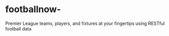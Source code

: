 # footballnow-

Premier League teams, players, and fixtures at your fingertips using RESTful football data

